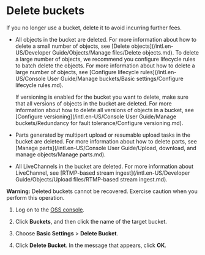 # Delete buckets

If you no longer use a bucket, delete it to avoid incurring further fees.

-   All objects in the bucket are deleted. For more information about how to delete a small number of objects, see [Delete objects](/intl.en-US/Developer Guide/Objects/Manage files/Delete objects.md). To delete a large number of objects, we recommend you configure lifecycle rules to batch delete the objects. For more information about how to delete a large number of objects, see [Configure lifecycle rules](/intl.en-US/Console User Guide/Manage buckets/Basic settings/Configure lifecycle rules.md).

    If versioning is enabled for the bucket you want to delete, make sure that all versions of objects in the bucket are deleted. For more information about how to delete all versions of objects in a bucket, see [Configure versioning](/intl.en-US/Console User Guide/Manage buckets/Redundancy for fault tolerance/Configure versioning.md).

-   Parts generated by multipart upload or resumable upload tasks in the bucket are deleted. For more information about how to delete parts, see [Manage parts](/intl.en-US/Console User Guide/Upload, download, and manage objects/Manage parts.md).
-   All LiveChannels in the bucket are deleted. For more information about LiveChannel, see [RTMP-based stream ingest](/intl.en-US/Developer Guide/Objects/Upload files/RTMP-based stream ingest.md).

**Warning:** Deleted buckets cannot be recovered. Exercise caution when you perform this operation.

1.  Log on to the [OSS console](https://oss.console.aliyun.com/).

2.  Click **Buckets**, and then click the name of the target bucket.

3.  Choose **Basic Settings** \> **Delete Bucket**.

4.  Click **Delete Bucket**. In the message that appears, click **OK**.


